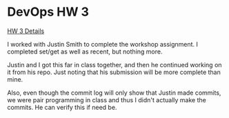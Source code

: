 DevOps HW 3
=====

[HW 3 Details](https://github.com/CSC-DevOps/Course/blob/master/HW/HW3.md)

I worked with Justin Smith to complete the workshop assignment.
I completed set/get as well as recent, but nothing more.

Justin and I got this far in class together, and then he continued working on it from his repo.
Just noting that his submission will be more complete than mine.

Also, even though the commit log will only show that Justin made commits, we were pair programming in class and thus I didn't actually make the commits.
He can verify this if need be.
